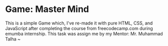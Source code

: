 # Game: Master Mind
This is a simple Game which, I've re-made it with pure HTML, CSS, and JavaScript after completing the course from freecodecamp.com during emumba internship.
This task was assign me by my Mentor: Mr. Muhammad Talha ~ 
